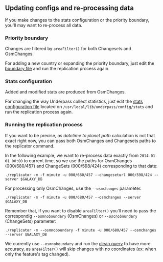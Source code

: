 ## Updating configs and re-processing data

If you make changes to the stats configuration or the priority boundary, 
you'll may want to re-process all data.

### Priority boundary

Changes are filtered by `areaFilter()` for both Changesets and OsmChanges.

For adding a new country or expanding the priority boundary, just edit the [boundary file](https://github.com/hotosm/underpass/blob/master/config/priority.geojson) and run the replication process again.

### Stats configuration

Added and modified stats are produced from OsmChanges.

For changing the way Underpass collect statistics, just edit the [stats configuration file](https://github.com/hotosm/underpass/blob/master/config/stats/statistics.yaml) located on `/usr/local/lib/underpass/config/stats` and run the replication process again.

### Running the replication process

If you want to be precise, as _datetime to planet path_ calculation is not that exact right now,
you can pass both OsmChanges and Changesets paths to the replicator command.

In the following example, we want to re-process data exactly from `2014-01-01 00:00` to current time,
so we use the paths for OsmChanges (000/680/457) and ChangeSets (000/598/424) corresponding to that date:

```
./replicator -m -f minute -u 000/680/457 --changeseturl 000/598/424 --server $GALAXY_DB
```

For processing only OsmChanges, use the `--osmchanges` parameter.

```
./replicator -m -f minute -u 000/680/457 --osmchanges --server $GALAXY_DB
```

Remember that, if you want to disable `areaFilter()` you'll need to pass the correspondig 
`--osmnoboundary` (OsmChanges) or `--oscnoboundary` (ChangeSets) parameter:

```
./replicator -m --osmnoboundary -f minute -u 000/680/457 --osmchanges --server $GALAXY_DB
```

We currently use `--osmnoboundary` and run the [clean query](https://github.com/hotosm/underpass/blob/master/data/clean-osmchanges.sql) to have more accuracy, as `areaFilter()` will skip changes
with no coordinates (ex: when only the feature's tag changed).